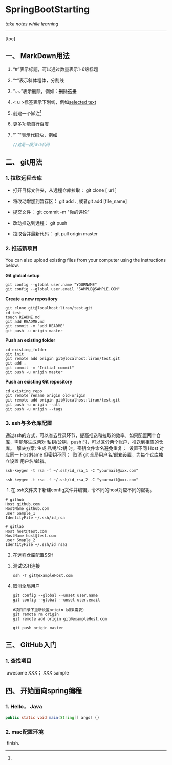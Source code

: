 # **SpringBootStarting**
*take notes while learning*

***

[toc]





## 一、 MarkDown用法

1. “\#”表示标题，可以通过数量表示1-6级标题

2. “\*”表示斜体粗体，分割线

3. “\~~”表示删除，例如：~~删除这里~~

4. < u >标签表示下划线，例如<u>selected text</u>

5. 创建一个脚注[^left foot]

6. 更多功能自行百度

7. "```"表示代码块，例如

   ```java
   //这是一段java代码
   ```

   

[^left foot]: 



## 二、 git用法

### 1.  拉取远程仓库

- 打开目标文件夹，从远程仓库拉取： git clone [ url ]

- 将改动增加到暂存区： git add . ,或者git add [file_name]

- 提交文件： git commit -m "你的评论"

- 改动推送到远程： git push

- 拉取合并最新代码： git pull origin master

### 2. 推送新项目

You can also upload existing files from your computer using the instructions below.

**Git global setup**

```
git config --global user.name "YOURNAME"
git config --global user.email "SAMPLE@SAMPLE.COM"
```

**Create a new repository**

```
git clone git@localhost:liran/test.git
cd test
touch README.md
git add README.md
git commit -m "add README"
git push -u origin master
```

**Push an existing folder**

```
cd existing_folder
git init
git remote add origin git@localhost:liran/test.git
git add .
git commit -m "Initial commit"
git push -u origin master
```

**Push an existing Git repository**

```
cd existing_repo
git remote rename origin old-origin
git remote add origin git@localhost:liran/test.git
git push -u origin --all
git push -u origin --tags
```

### 3. ssh与多仓库配置

​		通过ssh的方式，可以省去登录环节，提高推送和拉取的效率。如果配置两个仓库，需能够生成两对 私钥/公钥，push 时，可以区分两个账户，推送到相应的仓库。
​	解决方案:
​		生成 私钥/公钥 时，密钥文件命名避免重复；
​		设置不同 Host 对应同一 HostName 但密钥不同；
​		取消 git 全局用户名/邮箱设置，为每个仓库独立设置 用户名/邮箱。

```
ssh-keygen -t rsa -f ~/.ssh/id_rsa_1 -C "yourmail@xxx.com"

ssh-keygen -t rsa -f ~/.ssh/id_rsa_2 -C "yourmail@xxx.com"
```

​		1. 在.ssh文件夹下新建config文件并编辑，令不同的host对应不同的密钥。

```
# github
Host github.com
HostName github.com
user Sample_1
IdentityFile ~/.ssh/id_rsa

# gitlab
Host host@test.com
HostName host@test.com
user Smaple_2
IdentityFile ~/.ssh/id_rsa2
```

  2. 在远程仓库配置SSH

  3. 测试SSH连接

     ```
     ssh -T git@exampleHost.com
     ```

     

  4. 取消全局用户

     ```
     git config --global --unset user.name
     git config --global --unset user.email
     
     #项目目录下重新设置origin（如果需要）
     git remote rm origin
     git remote add origin git@exampleHost.com
     
     git push origin master
     ```

## 三、 GitHub入门

### 1. 查找项目

​	awesome XXX； XXX sample


## 四、 开始面向spring编程

### 1. Hello， Java

```java
public static void main(String[] args) {}
```

### 2. mac配置环境

​	finish.
